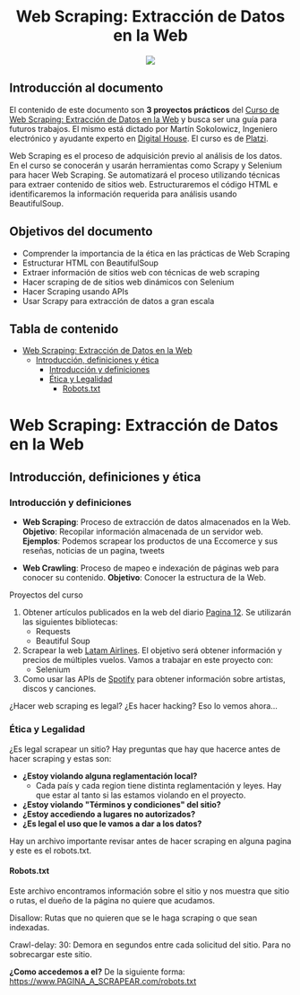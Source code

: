 
<div align="center">
    <h1>Web Scraping: Extracción de Datos en la Web</h1>
    <img src="https://imgur.com/UbfjsMl.png" width="">
</div>

## Introducción al documento

El contenido de este documento son **3 proyectos prácticos** del [Curso de Web Scraping: Extracción de Datos en la Web](https://platzi.com/cursos/webscraping/) y busca ser una guía para futuros trabajos. El mismo está dictado por Martín Sokolowicz, Ingeniero electrónico y ayudante experto en [Digital House](https://www.digitalhouse.com/ar). El curso es de [Platzi](https://platzi.com).

Web Scraping es el proceso de adquisición previo al análisis de los datos. En el curso se conocerán y usarán herramientas como Scrapy y Selenium para hacer Web Scraping. Se automatizará el proceso utilizando técnicas para extraer contenido de sitios web. Estructuraremos el código HTML e identificaremos la información requerida para análisis usando BeautifulSoup.

## Objetivos del documento

- Comprender la importancia de la ética en las prácticas de Web Scraping
- Estructurar HTML con BeautifulSoup
- Extraer información de sitios web con técnicas de web scraping
- Hacer scraping de de sitios web dinámicos con Selenium
- Hacer Scraping usando APIs
- Usar Scrapy para extracción de datos a gran escala

## Tabla de contenido
- [Web Scraping: Extracción de Datos en la Web](#web-scraping-extracción-de-datos-en-la-web)
  - [Introducción, definiciones y ética](#introducción-definiciones-y-ética)
    - [Introducción y definiciones](#introducción-y-definiciones)
    - [Ética y Legalidad](#ética-y-legalidad)
      - [Robots.txt](#robotstxt)

# Web Scraping: Extracción de Datos en la Web

## Introducción, definiciones y ética

### Introducción y definiciones
- **Web Scraping**: Proceso de extracción de datos almacenados en la Web.
**Objetivo**: Recopilar información almacenada de un servidor web.
**Ejemplos**: Podemos scrapear los productos de una Eccomerce y sus reseñas, noticias de un pagina, tweets

- **Web Crawling**: Proceso de mapeo e indexación de páginas web para conocer su contenido.
**Objetivo**: Conocer la estructura de la Web.

Proyectos del curso
1. Obtener artículos publicados en la web del diario [Pagina 12](https://www.pagina12.com.ar/). Se utilizarán las siguientes bibliotecas:
   - Requests
   - Beautiful Soup
2. Scrapear la web [Latam Airlines](https://www.latam.com/es_es/). El objetivo será obtener información y precios de múltiples vuelos. Vamos a trabajar en este proyecto con:
   - Selenium
3. Como usar las APIs de [Spotify](https://www.spotify.com/es/) para obtener información sobre artistas, discos y canciones.

¿Hacer web scraping es legal? ¿Es hacer hacking? Eso lo vemos ahora...

### Ética y Legalidad

¿Es legal scrapear un sitio? Hay preguntas que hay que hacerce antes de hacer scraping y estas son:

- **¿Estoy violando alguna reglamentación local?**
  - Cada país y cada region tiene distinta reglamentación y leyes. Hay que estar al tanto si las estamos violando en el proyecto.
- **¿Estoy violando "Términos y condiciones" del sitio?**
- **¿Estoy accediendo a lugares no autorizados?**
- **¿Es legal el uso que le vamos a dar a los datos?**

Hay un archivo importante revisar antes de hacer scraping en alguna pagina y este es el robots.txt.

#### Robots.txt

Este archivo encontramos información sobre el sitio y nos muestra que sitio o rutas, el dueño de la página no quiere que acudamos.

Disallow: Rutas que no quieren que se le haga scraping o que sean indexadas.

Crawl-delay: 30: Demora en segundos entre cada solicitud del sitio. Para no sobrecargar este sitio.

**¿Como accedemos a el?** De la siguiente forma:
https://www.PAGINA_A_SCRAPEAR.com/robots.txt
